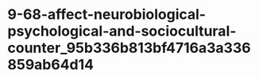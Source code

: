 # 9-68-affect-neurobiological-psychological-and-sociocultural-counter_95b336b813bf4716a3a336859ab64d14